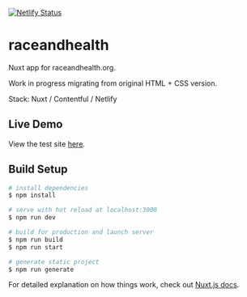 [![Netlify Status](https://api.netlify.com/api/v1/badges/2bbcce1b-3adb-461e-8400-faa17e0478cf/deploy-status)](https://app.netlify.com/sites/raceandhealth/deploys)

# raceandhealth

Nuxt app for raceandhealth.org.

Work in progress migrating from original HTML + CSS version.

Stack: Nuxt / Contentful / Netlify

## Live Demo
View the test site [here](https://raceandhealth.netlify.app).

## Build Setup

```bash
# install dependencies
$ npm install

# serve with hot reload at localhost:3000
$ npm run dev

# build for production and launch server
$ npm run build
$ npm run start

# generate static project
$ npm run generate
```

For detailed explanation on how things work, check out [Nuxt.js docs](https://nuxtjs.org).
